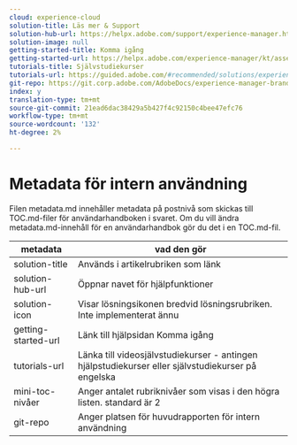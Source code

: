 ```yaml
---
cloud: experience-cloud
solution-title: Läs mer & Support
solution-hub-url: https://helpx.adobe.com/support/experience-manager.html
solution-image: null
getting-started-title: Komma igång
getting-started-url: https://helpx.adobe.com/experience-manager/kt/assets/using/brand-portal-article-understand.html
tutorials-title: Självstudiekurser
tutorials-url: https://guided.adobe.com/#recommended/solutions/experience-manager
git-repo: https://git.corp.adobe.com/AdobeDocs/experience-manager-brand-portal.sv-SE
index: y
translation-type: tm+mt
source-git-commit: 21ead6dac38429a5b427f4c92150c4bee47efc76
workflow-type: tm+mt
source-wordcount: '132'
ht-degree: 2%

---
```



# Metadata för intern användning

Filen metadata.md innehåller metadata på postnivå som skickas till TOC.md-filer för användarhandboken i svaret. Om du vill ändra metadata.md-innehåll för en användarhandbok gör du det i en TOC.md-fil.

| metadata | vad den gör |
|--- |--- |
| solution-title | Används i artikelrubriken som länk |
| solution-hub-url | Öppnar navet för hjälpfunktioner |
| solution-icon | Visar lösningsikonen bredvid lösningsrubriken. Inte implementerat ännu |
| getting-started-url | Länk till hjälpsidan Komma igång |
| tutorials-url | Länka till videosjälvstudiekurser - antingen hjälpstudiekurser eller självstudiekurser på engelska |
| mini-toc-nivåer | Anger antalet rubriknivåer som visas i den högra listen. standard är 2 |
| git-repo | Anger platsen för huvudrapporten för intern användning |
